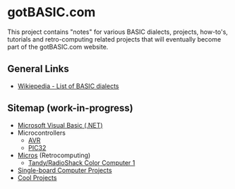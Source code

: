 # gotBASIC.com

This project contains "notes" for various BASIC dialects, projects, how-to's, tutorials and retro-computing related projects that will eventually become part of the gotBASIC.com website.

## General Links

- [Wikiepedia - List of BASIC dialects](https://en.wikipedia.org/wiki/List_of_BASIC_dialects)

## Sitemap (work-in-progress)

- [Microsoft Visual Basic (.NET)](VBNET.md)
- Microcontrollers
  - [AVR](AVR.md)
  - [PIC32](PIC32.md)
- [Micros](Micros.md) (Retrocomputing)
  - [Tandy/RadioShack Color Computer 1](Coco1.md)
- [Single-board Computer Projects](SingleBoard.md)
- [Cool Projects](Cool.md)
